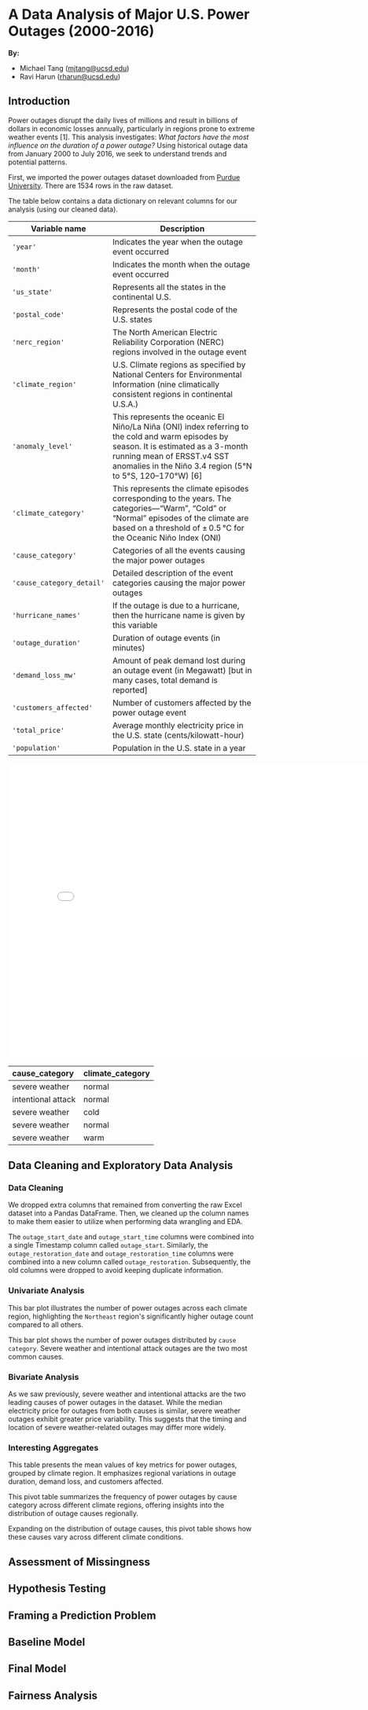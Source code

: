# A Data Analysis of Major U.S. Power Outages (2000-2016)
**By:**
- Michael Tang (mjtang@ucsd.edu)
- Ravi Harun (rharun@ucsd.edu)

## Introduction

Power outages disrupt the daily lives of millions and result in billions of dollars in economic losses annually, particularly in regions prone to extreme weather events [1]. This analysis investigates: *What factors have the most influence on the duration of a power outage?* Using historical outage data from January 2000 to July 2016, we seek to understand trends and potential patterns.

First, we imported the power outages dataset downloaded from [Purdue University](https://engineering.purdue.edu/LASCI/research-data/outages). There are 1534 rows in the raw dataset.

The table below contains a data dictionary on relevant columns for our analysis (using our cleaned data).

|Variable name|Description|
|---|---|
|`'year'`|Indicates the year when the outage event occurred|
|`'month'`|Indicates the month when the outage event occurred| 
|`'us_state'`|Represents all the states in the continental U.S.|
|`'postal_code'`|Represents the postal code of the U.S. states|
|`'nerc_region'`|The North American Electric Reliability Corporation (NERC) regions involved in the outage event|
|`'climate_region'`|U.S. Climate regions as specified by National Centers for Environmental Information (nine climatically consistent regions in continental U.S.A.)|
|`'anomaly_level'`|This represents the oceanic El Niño/La Niña (ONI) index referring to the cold and warm episodes by season. It is estimated as a 3-month running mean of ERSST.v4 SST anomalies in the Niño 3.4 region (5°N to 5°S, 120–170°W) [6]|
|`'climate_category'`|This represents the climate episodes corresponding to the years. The categories—“Warm”, “Cold” or “Normal” episodes of the climate are based on a threshold of ± 0.5 °C for the Oceanic Niño Index (ONI)|
|`'cause_category'`|Categories of all the events causing the major power outages|
|`'cause_category_detail'`|Detailed description of the event categories causing the major power outages|
|`'hurricane_names'`|If the outage is due to a hurricane, then the hurricane name is given by this variable|
|`'outage_duration'`|Duration of outage events (in minutes)|
|`'demand_loss_mw'`|Amount of peak demand lost during an outage event (in Megawatt) [but in many cases, total demand is reported]|
|`'customers_affected'`|Number of customers affected by the power outage event|
|`'total_price'`|Average monthly electricity price in the U.S. state (cents/kilowatt-hour)|
|`'population'`|Population in the U.S. state in a year

<iframe
  src="assets/outage_plot.html"
  width="800"
  height="600"
  frameborder="0"
></iframe>


| cause_category     | climate_category   |
|:-------------------|:-------------------|
| severe weather     | normal             |
| intentional attack | normal             |
| severe weather     | cold               |
| severe weather     | normal             |
| severe weather     | warm               |


## Data Cleaning and Exploratory Data Analysis
### Data Cleaning

We dropped extra columns that remained from converting the raw Excel dataset into a Pandas DataFrame. Then, we cleaned up the column names to make them easier to utilize when performing data wrangling and EDA. 

The `outage_start_date` and `outage_start_time` columns were combined into a single Timestamp column called `outage_start`. Similarly, the `outage_restoration_date` and `outage_restoration_time` columns were combined into a new column called `outage_restoration`. Subsequently, the old columns were dropped to avoid keeping duplicate information.

### Univariate Analysis

This bar plot illustrates the number of power outages across each climate region, highlighting the `Northeast` region's significantly higher outage count compared to all others.

This bar plot shows the number of power outages distributed by `cause category`. Severe weather and intentional attack outages are the two most common causes. 

### Bivariate Analysis

As we saw previously, severe weather and intentional attacks are the two leading causes of power outages in the dataset. While the median electricity price for outages from both causes is similar, severe weather outages exhibit greater price variability. This suggests that the timing and location of severe weather-related outages may differ more widely.

### Interesting Aggregates

This table presents the mean values of key metrics for power outages, grouped by climate region. It emphasizes regional variations in outage duration, demand loss, and customers affected.

This pivot table summarizes the frequency of power outages by cause category across different climate regions, offering insights into the distribution of outage causes regionally.

Expanding on the distribution of outage causes, this pivot table shows how these causes vary across different climate conditions.


## Assessment of Missingness


## Hypothesis Testing


## Framing a Prediction Problem


## Baseline Model


## Final Model


## Fairness Analysis
